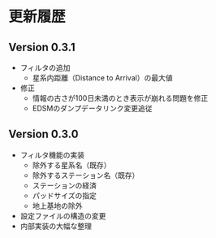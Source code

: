 # 更新履歴

## Version 0.3.1

* フィルタの追加
    - 星系内距離（Distance to Arrival）の最大値
* 修正
    - 情報の古さが100日未満のとき表示が崩れる問題を修正
    - EDSMのダンプデータリンク変更追従

## Version 0.3.0

* フィルタ機能の実装
    - 除外する星系名（既存）
    - 除外するステーション名（既存）
    - ステーションの経済
    - パッドサイズの指定
    - 地上基地の除外
* 設定ファイルの構造の変更
* 内部実装の大幅な整理
